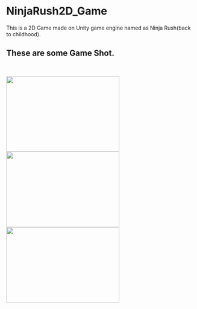 # NinjaRush2D_Game
This is a 2D Game made on Unity game engine named as Ninja Rush(back to childhood).

## These are some Game Shot. 
<br/>
<p float="left">
  <img src="https://user-images.githubusercontent.com/48176812/189690152-0b42b551-c679-4c34-8b75-698bff35064b.jpeg" width="300" height="200" />
  <img src="https://user-images.githubusercontent.com/48176812/189690370-3ae3bccd-1075-4cfc-9d13-36df926ec11a.jpeg" width="300" height="200"/> 
  <img src="https://user-images.githubusercontent.com/48176812/189690409-125d4516-ddf7-4bbc-a937-325ddfbc2ad9.jpeg" width="300" height="200"/>
</p>
